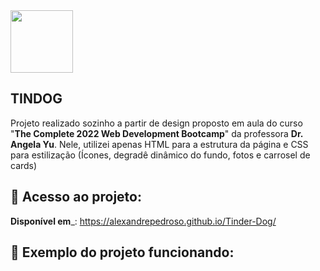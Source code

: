 <div align="start" justifycontent=center>
 <img src="https://user-images.githubusercontent.com/101142042/195425865-9187ef87-2c83-4b39-a677-7c5bac349bf9.png" width=100px />
</div>

## __TINDOG__
Projeto realizado sozinho a partir de design proposto em aula do curso "__The Complete 2022 Web Development Bootcamp__" da professora __Dr. Angela Yu__.
Nele, utilizei apenas HTML para a estrutura da página e CSS para estilização (Ícones, degradê dinâmico do fundo, fotos e carrosel de cards)
## 🔗 __Acesso ao projeto__:
__Disponível em___: https://alexandrepedroso.github.io/Tinder-Dog/
## 📸 Exemplo do projeto funcionando:
